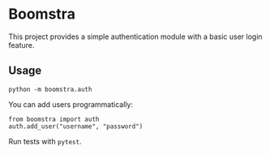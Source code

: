 # Boomstra

This project provides a simple authentication module with a basic user login feature.

## Usage

```
python -m boomstra.auth
```

You can add users programmatically:

```
from boomstra import auth
auth.add_user("username", "password")
```

Run tests with `pytest`.
